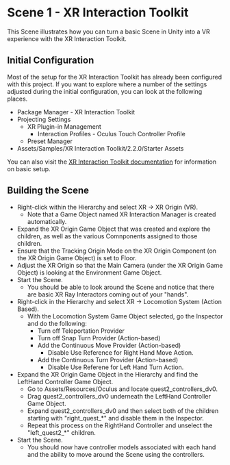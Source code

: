 # Scene 1 - XR Interaction Toolkit

This Scene illustrates how you can turn a basic Scene in Unity into a VR experience with the XR Interaction Toolkit.

## Initial Configuration

Most of the setup for the XR Interaction Toolkit has already been configured with this project. If you want to explore where a number of the settings adjusted during the initial configuration, you can look at the following places. 

* Package Manager - XR Interaction Toolkit
* Projecting Settings
    * XR Plugin-in Management
        * Interaction Profiles - Oculus Touch Controller Profile
    * Preset Manager
* Assets/Samples/XR Interaction Toolkit/2.2.0/Starter Assets

You can also visit the [XR Interaction Toolkit documentation](https://docs.unity3d.com/Packages/com.unity.xr.interaction.toolkit@2.0/manual/general-setup.html) for information on basic setup.

## Building the Scene

* Right-click within the Hierarchy and select XR -> XR Origin (VR).
    * Note that a Game Object named XR Interaction Manager is created automatically.
* Expand the XR Origin Game Object that was created and explore the children, as well as the various Comnponents assigned to those children.
* Ensure that the Tracking Origin Mode on the XR Origin Component (on the XR Origin Game Object) is set to Floor. 
* Adjust the XR Origin so that the Main Camera (under the XR Origin Game Object) is looking at the Environment Game Object.
* Start the Scene. 
    * You should be able to look around the Scene and notice that there are basic XR Ray Interactors coming out of your "hands".
* Right-click in the Hierarchy and select XR -> Locomotion System (Action Based). 
    * With the Locomotion System Game Object selected, go the Inspector and do the following:
        * Turn off Teleportation Provider
        * Turn off Snap Turn Provider (Action-based)
        * Add the Continuous Move Provider (Action-based)
            * Disable Use Reference for Right Hand Move Action.
        * Add the Continuous Turn Provider (Action-based)
            * Disable Use Referene for Left Hand Turn Action.
* Expand the XR Origin Game Object in the Hierarchy and find the LeftHand Controller Game Object. 
    * Go to Assets/Resources/Oculus and locate quest2_controllers_dv0.
    * Drag quest2_controllers_dv0 underneath the LeftHand Controller Game Object.
    * Expand quest2_controllers_dv0 and then select both of the children starting with "right_quest_*" and disable them in the Inspector.
    * Repeat this process on the RightHand Controller and unselect the "left_quest2_*" children. 
* Start the Scene. 
    * You should now have controller models associated with each hand and the ability to move around the Scene using the controllers.
